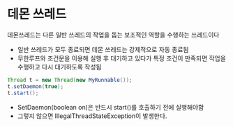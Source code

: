 # 데몬 쓰레드

데몬쓰레드는 다른 일반 쓰레드의 작업을 돕는 보조적인 역할을 수행하는 쓰레드이다
* 일반 쓰레드가 모두 종료되면 데몬 쓰레드는 강제적으로 자동 종료됨
* 무한루프와 조건문을 이용해 실행 후 대기하고 있다가 특정 조건이 만족되면 작업을 수행하고 다시 대기하도록 작성됨

```java
Thread t = new Thread(new MyRunnable()); 
t.setDaemon(true); 
t.start();
```

* SetDaemon(boolean on)은 반드시 start()를 호출하기 전에 실행해야함 
* 그렇지 않으면 IllegalThreadStateException이 발생한다.
